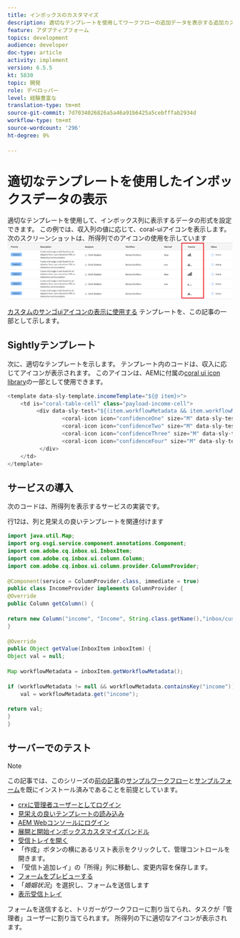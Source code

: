 ```yaml
---
title: インボックスのカスタマイズ
description: 適切なテンプレートを使用してワークフローの追加データを表示する追加カスタム列
feature: アダプティブフォーム
topics: development
audience: developer
doc-type: article
activity: implement
version: 6.5.5
kt: 5830
topic: 開発
role: デベロッパー
level: 経験豊富な
translation-type: tm+mt
source-git-commit: 7d7034026826a5a46a91b6425a5cebfffab2934d
workflow-type: tm+mt
source-wordcount: '296'
ht-degree: 9%

---
```


# 適切なテンプレートを使用したインボックスデータの表示

適切なテンプレートを使用して、インボックス列に表示するデータの形式を設定できます。 この例では、収入列の値に応じて、coral-uiアイコンを表示します。 次のスクリーンショットは、所得列でのアイコンの使用を示しています
![income-icons](assets/income-column.PNG)

[カスタムのサンゴuiアイコンの表示に使用する](assets/sightly-template.zip) テンプレートを、この記事の一部として示します。

## Sightlyテンプレート

次に、適切なテンプレートを示します。 テンプレート内のコードは、収入に応じてアイコンが表示されます。 このアイコンは、AEMに付属の[coral ui icon library](https://helpx.adobe.com/jp/experience-manager/6-3/sites/developing/using/reference-materials/coral-ui/coralui3/Coral.Icon.html#availableIcons)の一部として使用できます。

```java
<template data-sly-template.incomeTemplate="${@ item}>">
    <td is="coral-table-cell" class="payload-income-cell">
         <div data-sly-test="${(item.workflowMetadata && item.workflowMetadata.income)}" data-sly-set.income ="${item.workflowMetadata.income}">
                 <coral-icon icon="confidenceOne" size="M" data-sly-test="${income >=0 && income <10000}"></coral-icon>
                 <coral-icon icon="confidenceTwo" size="M" data-sly-test="${income >=10000 && income <100000}"></coral-icon>
                 <coral-icon icon="confidenceThree" size="M" data-sly-test="${income >=100000 && income <500000}"></coral-icon>
                 <coral-icon icon="confidenceFour" size="M" data-sly-test="${income >=500000}"></coral-icon>
          </div>
    </td>
</template>
```

## サービスの導入

次のコードは、所得列を表示するサービスの実装です。

行12は、列と見栄えの良いテンプレートを関連付けます

```java
import java.util.Map;
import org.osgi.service.component.annotations.Component;
import com.adobe.cq.inbox.ui.InboxItem;
import com.adobe.cq.inbox.ui.column.Column;
import com.adobe.cq.inbox.ui.column.provider.ColumnProvider;

@Component(service = ColumnProvider.class, immediate = true)
public class IncomeProvider implements ColumnProvider {
@Override
public Column getColumn() {

return new Column("income", "Income", String.class.getName(),"inbox/customization/column-templates.html", "incomeTemplate");
}

@Override
public Object getValue(InboxItem inboxItem) {
Object val = null;

Map workflowMetadata = inboxItem.getWorkflowMetadata();

if (workflowMetadata != null && workflowMetadata.containsKey("income"))
    val = workflowMetadata.get("income");

return val;
}
}
```

## サーバーでのテスト

>[!NOTE]
>
>この記事では、このシリーズの[前の記事](https://docs.adobe.com/content/help/en/experience-manager-learn/forms/inbox-customization/add-married-column.md)の[サンプルワークフロー](assets/review-workflow.zip)と[サンプルフォーム](assets/snap-form.zip)を既にインストール済みであることを前提としています。

* [crxに管理者ユーザーとしてログイン](http://localhost:4502/crx/de/index.jsp)
* [見栄えの良いテンプレートの読み込み](assets/sightly-template.zip)
* [AEM Webコンソールにログイン](http://localhost:4502/system/console/bundles)
* [展開と開始インボックスカスタマイズバンドル](assets/income-column-customization.jar)
* [受信トレイを開く](http://localhost:4502/aem/inbox)
* 「作成」ボタンの横にあるリスト表示をクリックして、管理コントロールを開きます。
* 「受信ト追加レイ」の「所得」列に移動し、変更内容を保存します。
* [フォームをプレビューする](http://localhost:4502/content/dam/formsanddocuments/snapform/jcr:content?wcmmode=disabled)
* 「_婚姻状況_」を選択し、フォームを送信します
* [表示受信トレイ](http://localhost:4502/aem/inbox)

フォームを送信すると、トリガーがワークフローに割り当てられ、タスクが「管理者」ユーザーに割り当てられます。 所得列の下に適切なアイコンが表示されます。
